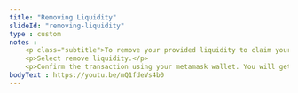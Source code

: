 ```yaml
--- 
title: "Removing Liquidity"
slideId: "removing-liquidity"
type : custom     
notes : 
    <p class="subtitle">To remove your provided liquidity to claim your rewards, select the pool option from Uniswap’s home page and select the “your liquidity” option.</p>
    <p>Select remove liquidity.</p> 
    <p>Confirm the transaction using your metamask wallet. You will get your original tokens back plus the interest gained from providing your pair to the liquidity pool.</p> 
bodyText : https://youtu.be/mQ1fdeVs4b0
---
```

